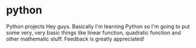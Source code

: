 # python
Python projects
Hey guys. Basically I'm learning Python so I'm going to put some very, very basic things like linear function, quadratic function and other mathematic stuff. Feedback is greatly appreciated! 
